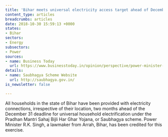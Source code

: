 ```yaml
---
title: 'Bihar meets universal electricity access target ahead of December 31 deadline '
content_type: articles
breadcrumbs: articles
date: 2018-10-30 15:59:13 +0000
states:
- Bihar
sectors:
- Energy
subsectors:
- Power
sources:
- name: Business Today
  url: https://www.businesstoday.in/opinion/perspective/power-minister-rk-singh-bihar-is-now-100-per-cent-electrified-what-about-pm-narendra-modi-uttar-pradesh/story/286654.html
details:
- name: Saubhagya Scheme Website
  url: http://saubhagya.gov.in/
is_newsletter: false

---
```

All households in the state of Bihar have been provided with electricity connections, irrespective of their location, two months ahead of the December 31 deadline for universal household electrification under the Pradhan Mantri Sahaj Bijli Har Ghar Yojana, or Saubhagya scheme. Power Minister R.K. Singh, a lawmaker from Arrah, Bihar, has been credited for this exercise.  
